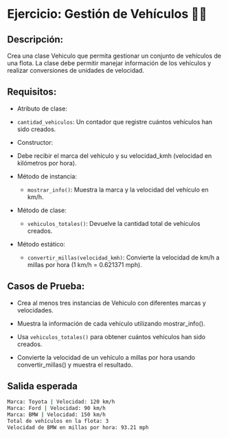 # Ejercicio: Gestión de Vehículos 🚗🚙

## Descripción:

Crea una clase Vehiculo que permita gestionar un conjunto de vehículos de una flota. La clase debe permitir manejar información de los vehículos y realizar conversiones de unidades de velocidad.

## Requisitos:

- Atributo de clase:

 - `cantidad_vehiculos`: Un contador que registre cuántos vehículos han sido creados.

- Constructor:

 - Debe recibir el marca del vehículo y su velocidad_kmh (velocidad en kilómetros por hora).

- Método de instancia:

  - `mostrar_info()`: Muestra la marca y la velocidad del vehículo en km/h.

- Método de clase:

  - `vehiculos_totales()`: Devuelve la cantidad total de vehículos creados.

- Método estático:

  - `convertir_millas(velocidad_kmh)`: Convierte la velocidad de km/h a millas por hora (1 km/h = 0.621371 mph).

## Casos de Prueba:

- Crea al menos tres instancias de Vehiculo con diferentes marcas y velocidades.

- Muestra la información de cada vehículo utilizando mostrar_info().

- Usa `vehiculos_totales()` para obtener cuántos vehículos han sido creados.

- Convierte la velocidad de un vehículo a millas por hora usando convertir_millas() y muestra el resultado.

## Salida esperada
```bash
Marca: Toyota | Velocidad: 120 km/h
Marca: Ford | Velocidad: 90 km/h
Marca: BMW | Velocidad: 150 km/h
Total de vehículos en la flota: 3
Velocidad de BMW en millas por hora: 93.21 mph
```
